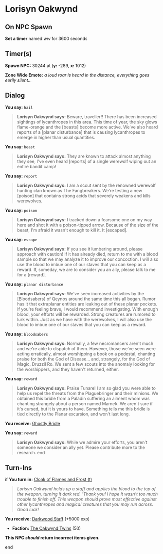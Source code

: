 # Lorisyn Oakwynd
## On NPC Spawn

**Set a timer** named *ww* for 3600 seconds
## Timer(s)

**Spawn NPC:** 30244 at (**y:** -289, **x:** 1012)

**Zone Wide Emote:** <span class="text-warning">*a loud roar is heard in the distance, everything goes eerily silent...*</span>
## Dialog

**You say:** `hail`



>**Lorisyn Oakwynd says:** Beware, traveller!! There has been increased sightings of lycanthropes in this area. This time of year, the sky glows flame-orange and the [beasts] become more active. We've also heard reports of a [planar disturbance] that is causing lycanthropes to emerge in higher than usual quantities.

**You say:** `beast`



>**Lorisyn Oakwynd says:** They are known to attack almost anything they see, I've even heard [reports] of a single werewolf wiping out an entire bandit camp!

**You say:** `report`



>**Lorisyn Oakwynd says:** I am a scout sent by the renowned werewolf hunting clan known as The Fangbreakers. We're testing a new [poison] that contains strong acids that severely weakens and kills werewolves.

**You say:** `poison`



>**Lorisyn Oakwynd says:** I tracked down a fearsome one on my way here and shot it with a poison-tipped arrow. Because of the size of the beast, I'm afraid it wasn't enough to kill it. It [escaped].

**You say:** `escape`



>**Lorisyn Oakwynd says:** If you see it lumbering around, please approach with caution! If it has already died, return to me with a blood sample so that we may analyze it to improve our concoction. I will also use the blood to imbue one of our staves that you can keep as a reward. If, someday, we are to consider you an ally, please talk to me for a [reward].

**You say:** `planar disturbance`



>**Lorisyn Oakwynd says:** We've seen increased activities by the [Bloodsabers] of Qeynos around the same time this all began. Rumor has it that extraplanar entities are leaking out of these planar pockets. If you're feeling brave, I would recommend investigating. With enough blood, your efforts will be rewarded. Strong creatures are rumored to lurk within. Just as we have with the werewolves, I will also use the blood to imbue one of our staves that you can keep as a reward.

**You say:** `bloodsabers`



>**Lorisyn Oakwynd says:** Normally, a few necromancers aren't much and we're able to dispatch of them. However, those we've seen were acting erratically, almost worshipping a book on a pedestal, chanting praise for both the God of Disease... and, strangely, for the God of Magic, Druzzil Ro. We sent a few scouts into the anomaly looking for the worshippers, and they haven't returned, either.

**You say:** `reward`



>**Lorisyn Oakwynd says:** Praise Tunare! I am so glad you were able to help us repel the threats from the Plaguebringer and their minions. We obtained this bridle from a Paladin suffering an ailment whom was chanting strangely about a person named Marnek. We aren't sure if it's cursed, but it is yours to have. Something tells me this bridle is tied directly to the Planar excursion, and won't last long.


**You receive:**  [Ghostly Bridle](/item/31492)

**You say:** `reward`



>**Lorisyn Oakwynd says:** While we admire your efforts, you aren't someone we consider an ally yet. Please contribute more to the research.
end

## Turn-Ins





if **You turn in:** [Cloak of Flames and Frost (t)](/item/2662)


>*Lorisyn Oakwynd holds up a staff and applies the blood to the top of the weapon, turning it dark red. 'Thank you! I hope it wasn't too much trouble to finish off. This weapon should prove most effective against other lycanthropes and magical creatures that you may run across. Good luck!*


 **You receive:**  [Darkwood Staff](/item/6048) (+5000 exp)


* __Faction:__ [The Oakwynd Twins](/faction/20000) (50)

**This NPC *should* return incorrect items given.**

end